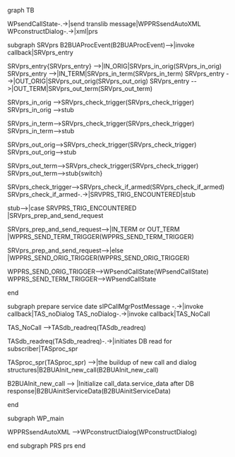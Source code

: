 
graph TB

WPsendCallState-.->|send translib message|WPPRSsendAutoXML
WPconstructDialog-.->|xml|prs


subgraph SRVprs
B2BUAProcEvent(B2BUAProcEvent)-->|invoke callback|SRVprs_entry

SRVprs_entry{SRVprs_entry} -->|IN_ORIG|SRVprs_in_orig(SRVprs_in_orig)
SRVprs_entry -->|IN_TERM|SRVprs_in_term(SRVprs_in_term)
SRVprs_entry -->|OUT_ORIG|SRVprs_out_orig(SRVprs_out_orig)
SRVprs_entry -->|OUT_TERM|SRVprs_out_term(SRVprs_out_term)

SRVprs_in_orig -->SRVprs_check_trigger(SRVprs_check_trigger)
SRVprs_in_orig -->stub

SRVprs_in_term-->SRVprs_check_trigger(SRVprs_check_trigger)
SRVprs_in_term-->stub

SRVprs_out_orig-->SRVprs_check_trigger(SRVprs_check_trigger)
SRVprs_out_orig-->stub

SRVprs_out_term-->SRVprs_check_trigger(SRVprs_check_trigger)
SRVprs_out_term-->stub{switch}

SRVprs_check_trigger-->SRVprs_check_if_armed(SRVprs_check_if_armed)
SRVprs_check_if_armed-.->|SRVPRS_TRIG_ENCOUNTERED|stub

stub-->|case SRVPRS_TRIG_ENCOUNTERED |SRVprs_prep_and_send_request

SRVprs_prep_and_send_request-->|IN_TERM or OUT_TERM |WPPRS_SEND_TERM_TRIGGER(WPPRS_SEND_TERM_TRIGGER)

SRVprs_prep_and_send_request-->|else |WPPRS_SEND_ORIG_TRIGGER(WPPRS_SEND_ORIG_TRIGGER)

WPPRS_SEND_ORIG_TRIGGER-->WPsendCallState(WPsendCallState)
WPPRS_SEND_TERM_TRIGGER-->WPsendCallState


end


subgraph prepare service date
sIPCallMgrPostMessage -.->|invoke callback|TAS_noDialog
TAS_noDialog-.->|invoke callback|TAS_NoCall 

TAS_NoCall -->TASdb_readreq(TASdb_readreq)

TASdb_readreq(TASdb_readreq)-.->|initiates DB read for subscriber|TASproc_spr

TASproc_spr(TASproc_spr) -->|the buildup of new call and dialog structures|B2BUAInit_new_call(B2BUAInit_new_call)

B2BUAInit_new_call --> |Initialize call_data.service_data after DB response|B2BUAinitServiceData(B2BUAinitServiceData)

end


subgraph WP_main

WPPRSsendAutoXML -->WPconstructDialog(WPconstructDialog)

end
subgraph PRS
prs
end
